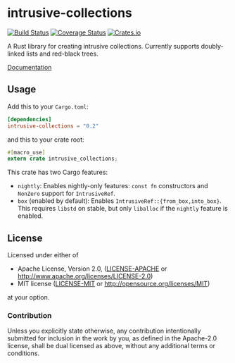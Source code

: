 intrusive-collections
=====================

[![Build Status](https://travis-ci.org/Amanieu/intrusive-rs.svg?branch=master)](https://travis-ci.org/Amanieu/intrusive-rs) [![Coverage Status](https://coveralls.io/repos/github/Amanieu/intrusive-rs/badge.svg?branch=master)](https://coveralls.io/github/Amanieu/intrusive-rs?branch=master) [![Crates.io](https://img.shields.io/crates/v/intrusive-collections.svg)](https://crates.io/crates/intrusive-collections)

A Rust library for creating intrusive collections. Currently supports doubly-linked lists and red-black trees.

[Documentation](https://amanieu.github.io/intrusive-rs/intrusive_collections/index.html)

## Usage

Add this to your `Cargo.toml`:

```toml
[dependencies]
intrusive-collections = "0.2"
```

and this to your crate root:

```rust
#[macro_use]
extern crate intrusive_collections;
```

This crate has two Cargo features:

- `nightly`: Enables nightly-only features: `const fn` constructors and `NonZero` support for `IntrusiveRef`.
- `box` (enabled by default): Enables `IntrusiveRef::{from_box,into_box}`. This requires `libstd` on stable, but only `liballoc` if the `nightly` feature is enabled. 

## License

Licensed under either of

 * Apache License, Version 2.0, ([LICENSE-APACHE](LICENSE-APACHE) or http://www.apache.org/licenses/LICENSE-2.0)
 * MIT license ([LICENSE-MIT](LICENSE-MIT) or http://opensource.org/licenses/MIT)

at your option.

### Contribution

Unless you explicitly state otherwise, any contribution intentionally submitted
for inclusion in the work by you, as defined in the Apache-2.0 license, shall be dual licensed as above, without any
additional terms or conditions.
